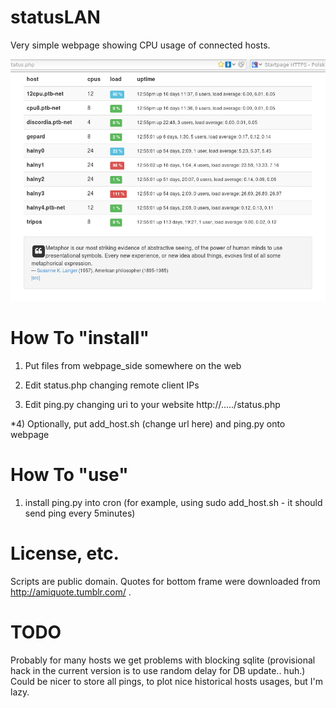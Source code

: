 statusLAN
=========

Very simple webpage showing CPU usage of connected hosts.

![Screen](https://github.com/mjamroz/statusLAN/raw/master/screenshot.png)

How To "install"
================

1) Put files from webpage_side somewhere on the web

2) Edit status.php changing remote client IPs

3) Edit ping.py changing uri to your website http://...../status.php

*4) Optionally, put add_host.sh (change url here) and ping.py onto webpage

How To "use"
============

1) install ping.py into cron (for example, using sudo add_host.sh - it should send ping every 5minutes)


License, etc.
=============

Scripts are public domain. Quotes for bottom frame were downloaded from http://amiquote.tumblr.com/ .


TODO
====

Probably for many hosts we get problems with blocking sqlite (provisional hack in the current version is to use random delay for DB update.. huh.)
Could be nicer to store all pings, to plot nice historical hosts usages, but I'm lazy. 
